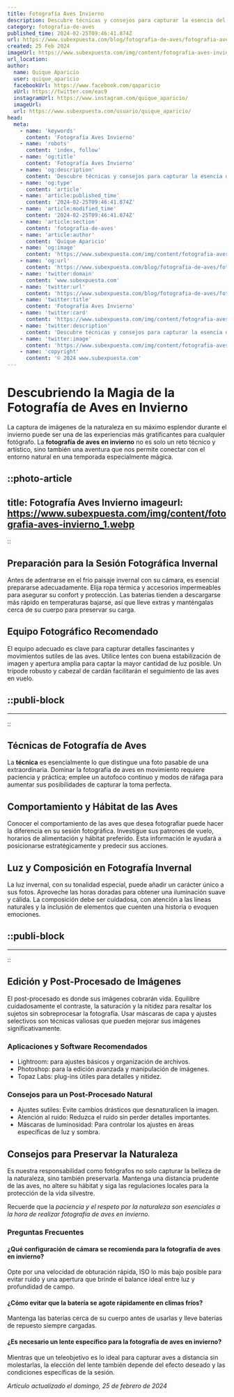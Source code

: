 ```yaml
---
title: Fotografía Aves Invierno
description: Descubre técnicas y consejos para capturar la esencia del invierno en cada foto de aves. Fotografía perfecta en la estación más mágica.
category: fotografia-de-aves
published_time: 2024-02-25T09:46:41.874Z
url: https://www.subexpuesta.com/blog/fotografia-de-aves/fotografia-aves-invierno
created: 25 Feb 2024
imageUrl: https://www.subexpuesta.com/img/content/fotografia-aves-invierno_1.webp
url_location:
author:
  name: Quique Aparicio
  user: quique_aparicio
  facebookUrl: https://www.facebook.com/qaparicio
  xUrl: https://twitter.com/eac9
  instagramUrl: https://www.instagram.com/quique_aparicio/
  imageUrl: 
  url: https://www.subexpuesta.com/usuario/quique_aparicio/
head:
  meta:
    - name: 'keywords'
      content: 'Fotografía Aves Invierno'
    - name: 'robots'
      content: 'index, follow'
    - name: 'og:title'
      content: 'Fotografía Aves Invierno'
    - name: 'og:description'
      content: 'Descubre técnicas y consejos para capturar la esencia del invierno en cada foto de aves. Fotografía perfecta en la estación más mágica.'
    - name: 'og:type'
      content: 'article'
    - name: 'article:published_time'
      content: '2024-02-25T09:46:41.874Z'
    - name: 'article:modified_time'
      content: '2024-02-25T09:46:41.874Z'
    - name: 'article:section'
      content: 'fotografia-de-aves'
    - name: 'article:author'
      content: 'Quique Aparicio'
    - name: 'og:image'
      content: 'https://www.subexpuesta.com/img/content/fotografia-aves-invierno_1.webp'
    - name: 'og:url'
      content: 'https://www.subexpuesta.com/blog/fotografia-de-aves/fotografia-aves-invierno'
    - name: 'twitter:domain'
      content: 'www.subexpuesta.com'
    - name: 'twitter:url'
      content: 'https://www.subexpuesta.com/blog/fotografia-de-aves/fotografia-aves-invierno'
    - name: 'twitter:title'
      content: 'Fotografía Aves Invierno'
    - name: 'twitter:card'
      content: 'https://www.subexpuesta.com/img/content/fotografia-aves-invierno_1.webp'
    - name: 'twitter:description'
      content: 'Descubre técnicas y consejos para capturar la esencia del invierno en cada foto de aves. Fotografía perfecta en la estación más mágica.'
    - name: 'twitter:image'
      content: 'https://www.subexpuesta.com/img/content/fotografia-aves-invierno_1.webp'
    - name: 'copyright'
      content: '© 2024 www.subexpuesta.com'
---
```

# Descubriendo la Magia de la Fotografía de Aves en Invierno

La captura de imágenes de la naturaleza en su máximo esplendor durante el invierno puede ser una de las experiencias más gratificantes para cualquier fotógrafo. La **fotografía de aves en invierno** no es solo un reto técnico y artístico, sino también una aventura que nos permite conectar con el entorno natural en una temporada especialmente mágica.


::photo-article
---
title: Fotografía Aves Invierno
imageurl: https://www.subexpuesta.com/img/content/fotografia-aves-invierno_1.webp
---
::


## Preparación para la Sesión Fotográfica Invernal

Antes de adentrarse en el frío paisaje invernal con su cámara, es esencial prepararse adecuadamente. Elija ropa térmica y accesorios impermeables para asegurar su confort y protección. Las baterías tienden a descargarse más rápido en temperaturas bajarse, así que lleve extras y manténgalas cerca de su cuerpo para preservar su carga.

## Equipo Fotográfico Recomendado

El equipo adecuado es clave para capturar detalles fascinantes y movimientos sutiles de las aves. Utilice lentes con buena estabilización de imagen y apertura amplia para captar la mayor cantidad de luz posible. Un trípode robusto y cabezal de cardán facilitarán el seguimiento de las aves en vuelo.


  ::publi-block
  ---
  ---
  ::
  
  
## Técnicas de Fotografía de Aves

La **técnica** es esencialmente lo que distingue una foto pasable de una extraordinaria. Dominar la fotografía de aves en movimiento requiere paciencia y práctica; emplee un autofoco continuo y modos de ráfaga para aumentar sus posibilidades de capturar la toma perfecta.

## Comportamiento y Hábitat de las Aves

Conocer el comportamiento de las aves que desea fotografiar puede hacer la diferencia en su sesión fotográfica. Investigue sus patrones de vuelo, horarios de alimentación y hábitat preferido. Esta información le ayudará a posicionarse estratégicamente y predecir sus acciones.

## Luz y Composición en Fotografía Invernal

La luz invernal, con su tonalidad especial, puede añadir un carácter único a sus fotos. Aproveche las horas doradas para obtener una iluminación suave y cálida. La composición debe ser cuidadosa, con atención a las líneas naturales y la inclusión de elementos que cuenten una historia o evoquen emociones.


  ::publi-block
  ---
  ---
  ::
  
  
## Edición y Post-Procesado de Imágenes

El post-procesado es donde sus imágenes cobrarán vida. Equilibre cuidadosamente el contraste, la saturación y la nitidez para resaltar los sujetos sin sobreprocesar la fotografía. Usar máscaras de capa y ajustes selectivos son técnicas valiosas que pueden mejorar sus imágenes significativamente.

### Aplicaciones y Software Recomendados

- Lightroom: para ajustes básicos y organización de archivos.
- Photoshop: para la edición avanzada y manipulación de imágenes.
- Topaz Labs: plug-ins útiles para detalles y nitidez.

### Consejos para un Post-Procesado Natural

- Ajustes sutiles: Evite cambios drásticos que desnaturalicen la imagen.
- Atención al ruido: Reduzca el ruido sin perder detalles importantes.
- Máscaras de luminosidad: Para controlar los ajustes en áreas específicas de luz y sombra.

## Consejos para Preservar la Naturaleza

Es nuestra responsabilidad como fotógrafos no solo capturar la belleza de la naturaleza, sino también preservarla. Mantenga una distancia prudente de las aves, no altere su hábitat y siga las regulaciones locales para la protección de la vida silvestre.

Recuerde que la *paciencia y el respeto por la naturaleza son esenciales a la hora de realizar fotografía de aves en invierno.*

### Preguntas Frecuentes

#### ¿Qué configuración de cámara se recomienda para la fotografía de aves en invierno?
Opte por una velocidad de obturación rápida, ISO lo más bajo posible para evitar ruido y una apertura que brinde el balance ideal entre luz y profundidad de campo.

#### ¿Cómo evitar que la batería se agote rápidamente en climas fríos?
Mantenga las baterías cerca de su cuerpo antes de usarlas y lleve baterías de repuesto siempre cargadas.

#### ¿Es necesario un lente específico para la fotografía de aves en invierno?
Mientras que un teleobjetivo es lo ideal para capturar aves a distancia sin molestarlas, la elección del lente también depende del efecto deseado y las condiciones específicas de la sesión.

_Artículo actualizado el domingo, 25 de febrero de 2024_